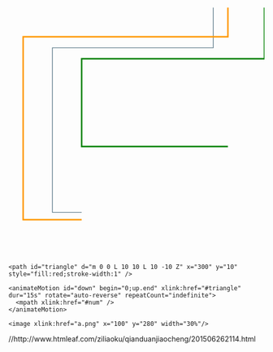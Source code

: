 <!DOCTYPE html>
<html>
<head>
<meta charset="UTF-8">
<meta name="viewport" content="width=device-width,initial-scale=1,minimum-scale=1,maximum-scale=1,user-scalable=no">
<title>箭头酷跑</title>
</head>

<body>
  <!-- bging="0;left.end",bging="right.end" -->
  <svg width="100%" height="100%" viewBox="0 0 350 350">
    <path d="M 280 10,280 65,60 65,60 290,100 290" style="fill:none;stroke:#607d8b;stroke-width:1" />
    <path id="num" d="M 300 10,300 50,20 50,20 300,100 300" style="fill:none;stroke:#ff9800;stroke-width:2" />
    <path d="M 350 10,350 80,100 80,100 200,300 200" style="fill:none;stroke:green;stroke-width:2" />

    <path id="triangle" d="m 0 0 L 10 10 L 10 -10 Z" x="300" y="10" style="fill:red;stroke-width:1" />

    <animateMotion id="down" begin="0;up.end" xlink:href="#triangle" dur="15s" rotate="auto-reverse" repeatCount="indefinite">
      <mpath xlink:href="#num" />
    </animateMotion>
    
    <image xlink:href="a.png" x="100" y="280" width="30%"/>
  </svg>
</body>
//http://www.htmleaf.com/ziliaoku/qianduanjiaocheng/201506262114.html
</html>
